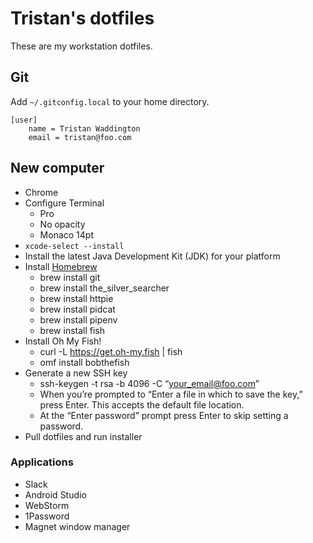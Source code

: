 # Tristan's dotfiles

These are my workstation dotfiles.

## Git

Add `~/.gitconfig.local` to your home directory.

```
[user]
    name = Tristan Waddington
    email = tristan@foo.com
```

## New computer

- Chrome
- Configure Terminal
    - Pro
    - No opacity
    - Monaco 14pt
- `xcode-select --install`
- Install the latest Java Development Kit (JDK) for your platform
- Install [Homebrew](https://brew.sh/)
  - brew install git
  - brew install the_silver_searcher
  - brew install httpie
  - brew install pidcat
  - brew install pipenv
  - brew install fish
- Install Oh My Fish!
  - curl -L https://get.oh-my.fish | fish
  - omf install bobthefish
- Generate a new SSH key
  - ssh-keygen -t rsa -b 4096 -C “your_email@foo.com”
  - When you’re prompted to “Enter a file in which to save the key,” press Enter. This accepts the default file location.
  - At the “Enter password” prompt press Enter to skip setting a password.
- Pull dotfiles and run installer

### Applications

- Slack
- Android Studio
- WebStorm
- 1Password
- Magnet window manager
